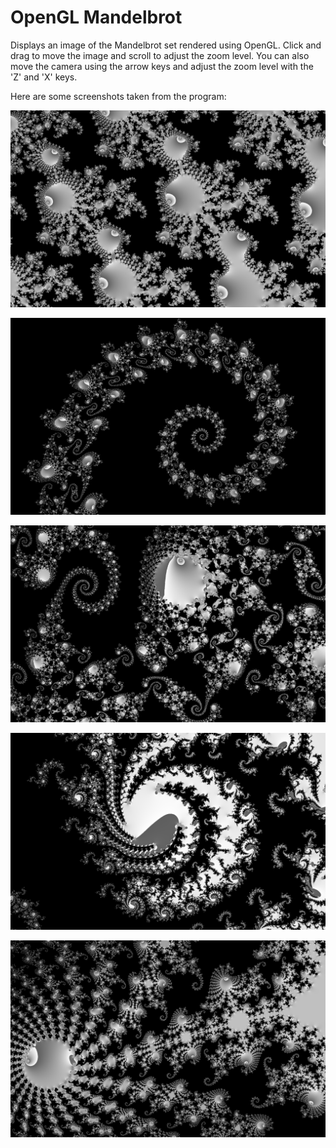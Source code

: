 # OpenGL Mandelbrot
Displays an image of the Mandelbrot set rendered using OpenGL. Click and drag to move the image and scroll to adjust the zoom level. You can also move the camera using the arrow keys and adjust the zoom level with the 'Z' and 'X' keys.

Here are some screenshots taken from the program:

![alt text](https://github.com/cleggct/OpenGL_Mandelbrot/blob/master/Screenshot%20from%202021-10-13%2013-57-13.png)

![alt text](https://github.com/cleggct/OpenGL_Mandelbrot/blob/master/Screenshot%20from%202021-10-13%2014-02-42.png)

![alt text](https://github.com/cleggct/OpenGL_Mandelbrot/blob/master/Screenshot%20from%202021-10-13%2018-38-24.png)

![alt text](https://github.com/cleggct/OpenGL_Mandelbrot/blob/master/Screenshot%20from%202021-10-13%2018-40-20.png)

![alt text](https://github.com/cleggct/OpenGL_Mandelbrot/blob/master/Screenshot%20from%202021-10-11%2016-11-24.png)
